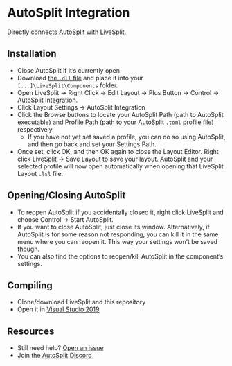 ﻿# AutoSplit Integration

Directly connects [AutoSplit](https://github.com/Toufool/Auto-Split) with [LiveSplit](https://github.com/LiveSplit/LiveSplit).

## Installation

- Close AutoSplit if it’s currently open
- Download [the `.dll` file](/update/Components/LiveSplit.AutoSplitIntegration.dll?raw=true) and place it into your `[...]\LiveSplit\Components` folder.
- Open LiveSplit -> Right Click -> Edit Layout -> Plus Button -> Control -> AutoSplit Integration.
- Click Layout Settings -> AutoSplit Integration
- Click the Browse buttons to locate your AutoSplit Path (path to AutoSplit executable) and Profile Path (path to your AutoSplit `.toml` profile file) respectively.
  - If you have not yet set saved a profile, you can do so using AutoSplit, and then go back and set your Settings Path.
- Once set, click OK, and then OK again to close the Layout Editor. Right click LiveSplit -> Save Layout to save your layout. AutoSplit and your selected profile will now open automatically when opening that LiveSplit Layout `.lsl` file.

## Opening/Closing AutoSplit

- To reopen AutoSplit if you accidentally closed it, right click LiveSplit and choose Control → Start AutoSplit.
- If you want to close AutoSplit, just close its window. Alternatively, if AutoSplit is for some reason not responding, you can kill it in the same menu where you can reopen it. This way your settings won’t be saved though.
- You can also find the options to reopen/kill AutoSplit in the component’s settings.

## Compiling

- Clone/download LiveSplit and this repository
- Open it in [Visual Studio 2019](https://visualstudio.microsoft.com/vs)

## Resources
- Still need help? [Open an issue](../../issues)
- Join the [AutoSplit Discord](https://discord.gg/Qcbxv9y)

